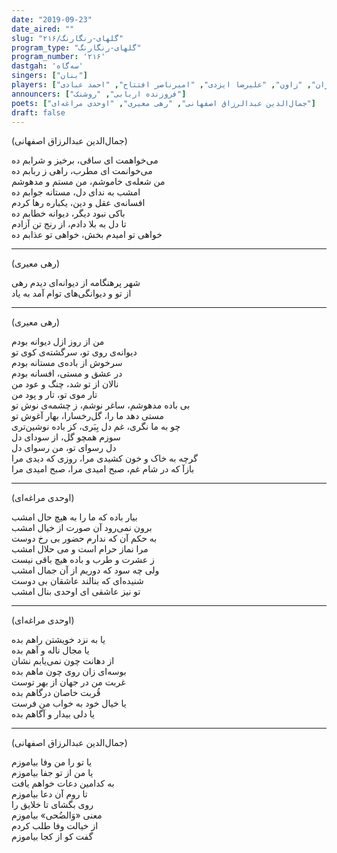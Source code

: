 ```yaml
---
date: "2019-09-23"
date_aired: ""
slug: "گلهای-رنگارنگ/۲۱۶"
program_type: "گلهای-رنگارنگ"
program_number: '۲۱۶'
dastgah: 'سه‌گاه'
singers: ["بنان"]
players: ["مرتضی محجوبی", "علی تجویدی", "همایون خرم", "حبیب‌الله بدیعی", "عباس شاپوری", "رحمت‌الله بدیعی", "محمد میرنقیبی", "نعمت‌الله مجید", "سلیم فرزان", "زاون", "علیرضا ایزدی", "امیرناصر افتتاح", "احمد عبادی"]
announcers: ["فروزنده اربابی", "روشنک"]
poets: ["جمال‌الدین عبدالرزاق اصفهانی", "رهی معیری", "اوحدی مراغه‌ای"]
draft: false
---
```


(جمال‌الدین عبدالرزاق اصفهانی)  

می‌خواهمت ای ساقی، برخیز و شرابم ده  
می‌خوانمت ای مطرب، راهی ز ربابم ده  
من شعله‌ی خاموشم، من مستم و مدهوشم  
امشب به ندای دل، مستانه جوابم ده  
افسانه‌ی عقل و دین، یکباره رها كردم  
باکی نبود دیگر، دیوانه خطابم ده  
تا دل به بلا دادم، از رنج تن آزادم  
خواهی تو امیدم بخش، خواهی تو عذابم ده  

---  

(رهی معیری)  

شهر پر‌هنگامه از دیوانه‌ای دیدم رهی  
از تو و دیوانگی‌های توام آمد به یاد  

---  

(رهی معیری)  

من از روز ازل دیوانه بودم  
دیوانه‌ی روی تو، سرگشته‌ی کوی تو  
سرخوش از باده‌ی مستانه بودم  
در عشق و مستی، افسانه بودم  
نالان از تو شد، چنگ و عود من  
تار موی تو، تار و پود من  
بی باده مدهوشم، ساغر نوشم، ز چشمه‌ی نوش تو  
مستی دهد ما را، گل‌رخسارا، بهار آغوش تو  
چو به ما نگری، غم دل بِبَری، کز باده نوشین‌تری  
سوزم همچو گل، از سودای دل  
دل رسوای تو، من رسوای دل  
گرچه به خاک و خون کشیدی مرا، روزی که دیدی مرا  
بازآ که در شام غم، صبح امیدی مرا، صبح امیدی مرا  

---  

(اوحدی مراغه‌ای)  

بیار باده که ما را به هیچ حال امشب  
برون نمی‌رود آن صورت از خیال امشب  
به حکم آن که ندارم حضور بی رخ دوست  
مرا نماز حرام است و می حلال امشب  
ز عشرت و طرب و باده هیچ باقی نیست  
ولی چه سود که دوریم از آن جمال امشب  
شنیده‌ای که بنالند عاشقان بی دوست  
تو نیز عاشقی ای اوحدی بنال امشب  

---  

(اوحدی مراغه‌ای)  

یا به نزد خویشتن راهم بده  
یا مجال ناله و آهم بده  
از دهانت چون نمی‌یابم نشان  
بوسه‌ای زان روی چون ماهم بده  
غربت من در جهان از بهر توست  
قُربت خاصان درگاهم بده  
یا خیال خود به خواب من فرست  
یا دلی بیدار و آگاهم بده  

---  

(جمال‌الدین عبدالرزاق اصفهانی)  

یا تو را من وفا بیاموزم  
یا من از تو جفا بیاموزم  
به کدامین دعات خواهم یافت  
تا روم آن دعا بیاموزم  
روی بگشای تا خلایق را  
معنی «وَالضُحی» بیاموزم  
از خیالت وفا طلب کردم  
گفت کو از کجا بیاموزم  
